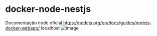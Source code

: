 # docker-node-nestjs
Documentação node oficial
https://nodejs.org/en/docs/guides/nodejs-docker-webapp/
localhost
![image](https://user-images.githubusercontent.com/17798792/114127815-60875200-98d1-11eb-9435-7d567200f18a.png)
